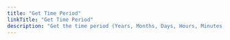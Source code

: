 ```yaml
---
title: "Get Time Period"
linkTitle: "Get Time Period"
description: "Get the time period (Years, Months, Days, Hours, Minutes, Seconds and Milliseconds) between two date times."
---
```


